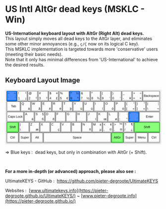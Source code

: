 # US Intl AltGr dead keys (MSKLC - Win)

**US-International keyboard layout with AltGr (Right Alt) dead keys.**  
This layout simply moves all dead keys to the AltGr layer, and eliminates some other minor annoyances (e.g., `ç/Ç` now on its logical C key).  
This MSKLC implementation is targeted towards more 'conservative' users (meeting their basic needs).  
Note that it only has minimal differences from 'US-International' to achieve the desired results.

## Keyboard Layout Image

![US Intl AltGr dead keys - Keyboard Layout Image](US%20Intl%20AltGr%20dead%20keys%20-%20Keyboard%20Layout%20Image.png)

=&gt; Blue keys&nbsp;: &nbsp;dead keys, but only in combination with AltGr (+ Shift).

&nbsp;

**For a more in-depth (or advanced) approach, please also see&nbsp;:**

UltimateKEYS - GitHub&nbsp;: &nbsp;https://github.com/pieter-degroote/UltimateKEYS

Websites&nbsp;: &nbsp;[www.ultimatekeys.info](https://pieter-degroote.github.io/UltimateKEYS/) ~ [www.pieter-degroote.info](https://pieter-degroote.github.io/)
